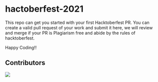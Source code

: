 # hactoberfest-2021
This repo can get you started with your first Hacktoberfest PR. You can create a valid pull request of your work and submit it here, we will review and merge if your PR is Plagiarism free and abide by the rules of hacktoberfest.

Happy Coding!!

## Contributors

<a href="https://github.com/fossnsbm/hactoberfest-2021/graphs/contributors">
  <img src="https://contrib.rocks/image?repo=fossnsbm/hactoberfest-2021" />
</a>
